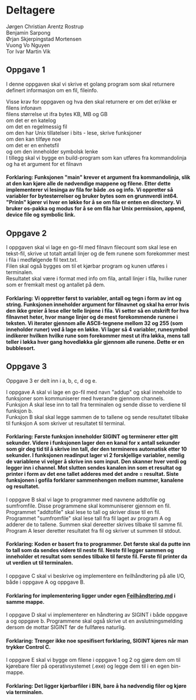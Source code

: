 # Deltagere
Jørgen Christian Arentz Rostrup<br/>
Benjamin Sarpong<br/>
Ørjan Skjerpingstad Mortensen<br/>
Vuong Vo Nguyen<br/>
Tor Ivar Martin Vik

## Oppgave 1
I denne oppgaven skal vi skrive et golang program som skal returnere definert informasjon om en fil, fileinfo. 

Visse krav for oppgaven og hva den skal returnere er om det er/ikke er <br/>
filens infonavn<br/>
filens størrelse ut ifra bytes KB, MB og GB<br/>
om det er en katelog<br/>
om det en regelmessig fil<br/>
om den har Unix tillatelser i bits - lese, skrive funksjoner<br/>
om den kan tilføye noe<br/>
om det er en enhetsfil <br/>
og om den inneholder symbolsk lenke<br/>
I tillegg skal vi bygge en build-program som kan utføres fra kommandolinja og ha et argument for et filnavn

#### Forklaring: Funksjonen "main" krever et argument fra kommandolinja, slik at den kan kjøre alle de nødvendige mappene og filene. Etter dette implementerer vi lesinga av fila for både .os og info. Vi oppretter så variabler for bytestørrelser og bruker bytes som en grunnverdi int64. "Prinln" kjører vi hver en løkke for å se om fila er enten en directory. Vi bruker os-pakka og modus for å se om fila har Unix permission, append, device file og symbolic link.

## Oppgave 2 
I oppgaven skal vi lage en go-fil med filnavn filecount som skal lese en tekst-fil, skrive ut totalt antall linjer og de fem runene som forekommer mest i fila i medfølgende fil text.txt.<br/> 
Filen skal også bygges om til et kjørbar program og kunen utføres i terminalen.<br/>
Resultatet skal være i format med info om fila, antall linjer i fila, hvilke runer som er fremkalt mest og antallet på dem. 

#### Forklaring: Vi oppretter først to variabler, antall og tegn i form av int og string. Funksjonen inneholder argument for filnavnet og skal ha error hvis den ikke greier å lese eller telle linjene i fila. Vi setter så en utskrift for hva filnavnet heter, hvor mange linjer og de mest forekommende runene i teksten. Vi iterater gjennom alle ASCII-tegnene mellom 32 og 255 (som inneholder runer) ved å lage en løkke. Vi lager så 4 variabler, runesymbol indikerer hvilken hvilke rune som forekommer mest ut ifra løkka, mens tall teller i løkka hver gang hovedløkka går gjennom alle runene. Dette er en bubblesort. 

## Oppgave 3
Oppgave 3 er delt inn i a, b, c, d og e.

I oppgave A skal vi lage en go-fil med navn "addup" og skal inneholde to funksjoner som kommuniserer med hverandre gjennom channels.<br/> 
Funksjon A skal lese inn to tall fra terminalen og sende disse to verdiene til funksjon b.<br/>
Funksjon B skal skal legge sammen de to tallene og sende resultatet tilbake til funksjon A som skriver ut resultatet til terminal.

#### Forklaring: Første funksjon inneholder SIGINT og terminerer etter gitt sekunder. Videre i funksjonen lager den en kanal for x antall sekunder som gir deg tid til å skrive inn tall, der den termineres automatisk etter 10 sekunder. I funksjonen readinput lager vi 2 forskjellige variabler, nemlig de variablene vi velger å skrive inn som input. Den skanner hver verdi og legger inn i channel. Mot slutten sendes kanalen inn som et resultat og printer i form av det ene tallet adderes med det andre = resultat. Siste funksjonen i gofila forklarer sammenhengen mellom nummer, kanalene og resultatet.  

I oppgave B skal vi lage to programmer med navnene addtofile og sumfromfile. Disse programmene skal kommuniserer gjennom en fil.<br/>
Programmet "addtofile" skal lese to tall og skriver disse til en fil.<br/>
Programmet "sumfromfile" skal lese tall fra fil laget av program A og adderer de to tallene. Summen skal dereetter skrives tilbake til samme fil.<br/>
Program A leser deretter resultatet fra fil og skriver ut summen til stdout.

#### Forklaring: Koden er basert fra to programmer. Det første skal da putte inn to tall som da sendes videre til neste fil. Neste fil legger sammen og inneholder et resultat som sendes tilbake til første fil. Første fil printer da ut verdien ut til terminalen. 

I oppgave C skal vi beskrive og implementere en feilhåndtering på alle I/O, både i oppgave A og oppgave B.

#### Forklaring for implementering ligger under egen [Feilhåndtering.md](https://github.com/Shogun4466/ComIT-oblig/blob/master/Oblig-2/src/Oppg-3/feilh%C3%A5ndtering.md) i samme mappe. 

I oppgave D skal vi implementerer en håndtering av SIGINT i både oppgave a og oppgave b. Programmene skal også skrive ut en avslutningsmelding dersom de mottar SIGINT før de fullføres naturlig.

#### Forklaring: Trenger ikke noe spesifisert forklaring, SIGINT kjøres når man trykker Control C. 

I oppgave E skal vi bygge om filene i oppgave 1 og 2 og gjøre dem om til kjørebare filer på operativsystemet (.exe) og legge dem til i en egen bin-mappe.

#### Forklaring: Det ligger kjørbarfiler i BIN, bare å ha nødvendig filer og kjøre via terminalen. 
